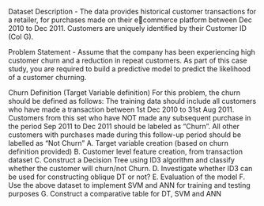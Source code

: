 Dataset Description - The data provides historical customer transactions for a retailer, for purchases made on their ecommerce platform between Dec 2010 to Dec 2011. Customers are uniquely identified by their 
Customer ID (Col G). 


Problem Statement - Assume that the company has been experiencing high customer churn and a reduction in repeat customers. As part of this case study, you are required to build a predictive model to predict the 
likelihood of a customer churning.

Churn Definition (Target Variable definition)
For this problem, the churn should be defined as follows:
The training data should include all customers who have made a transaction between 1st Dec 2010 to 31st Aug 2011. Customers from this set who have NOT made any subsequent purchase in the period 
Sep 2011 to Dec 2011 should be labeled as “Churn”. All other customers with purchases made during this follow-up period should be labelled as “Not Churn”
A. Target variable creation (based on churn definition provided)
B. Customer level feature creation, from transaction dataset
C. Construct a Decision Tree using ID3 algorithm and classify whether the customer will 
churn/not Churn.
D. Investigate whether ID3 can be used for constructing oblique DT or not?
E. Evaluation of the model
F. Use the above dataset to implement SVM and ANN for training and testing purposes
G. Construct a comparative table for DT, SVM and ANN
